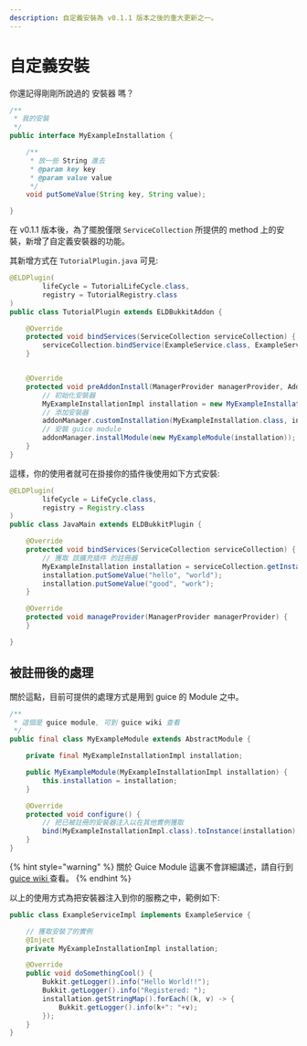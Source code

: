 ```yaml
---
description: 自定義安裝為 v0.1.1 版本之後的重大更新之一。
---
```


# 自定義安裝

你還記得剛剛所說過的 安裝器 嗎？

```java
/**
 * 我的安裝
 */
public interface MyExampleInstallation {

    /**
     * 放一些 String 進去
     * @param key key
     * @param value value
     */
    void putSomeValue(String key, String value);

}
```

在 v0.1.1 版本後，為了擺脫僅限 `ServiceCollection` 所提供的 method 上的安裝，新增了自定義安裝器的功能。

其新增方式在 `TutorialPlugin.java` 可見:

```java
@ELDPlugin(
        lifeCycle = TutorialLifeCycle.class,
        registry = TutorialRegistry.class
)
public class TutorialPlugin extends ELDBukkitAddon {

    @Override
    protected void bindServices(ServiceCollection serviceCollection) {
        serviceCollection.bindService(ExampleService.class, ExampleServiceImpl.class);
    }


    @Override
    protected void preAddonInstall(ManagerProvider managerProvider, AddonManager addonManager) {
        // 初始化安裝器
        MyExampleInstallationImpl installation = new MyExampleInstallationImpl();
        // 添加安裝器
        addonManager.customInstallation(MyExampleInstallation.class, installation);
        // 安裝 guice module
        addonManager.installModule(new MyExampleModule(installation));
    }
}
```

 這樣，你的使用者就可在掛接你的插件後使用如下方式安裝:

```java
@ELDPlugin(
        lifeCycle = LifeCycle.class,
        registry = Registry.class
)
public class JavaMain extends ELDBukkitPlugin {

    @Override
    protected void bindServices(ServiceCollection serviceCollection) {
        // 獲取 該擴充插件 的註冊器
        MyExampleInstallation installation = serviceCollection.getInstallation(MyExampleInstallation.class);
        installation.putSomeValue("hello", "world");
        installation.putSomeValue("good", "work");
    }

    @Override
    protected void manageProvider(ManagerProvider managerProvider) {
    }

}
```

## 被註冊後的處理

關於這點，目前可提供的處理方式是用到 guice 的 Module 之中。

```java
/**
 * 這個是 guice module, 可到 guice wiki 查看
 */
public final class MyExampleModule extends AbstractModule {

    private final MyExampleInstallationImpl installation;

    public MyExampleModule(MyExampleInstallationImpl installation) {
        this.installation = installation;
    }

    @Override
    protected void configure() {
        // 把已被註冊的安裝器注入以在其他實例獲取
        bind(MyExampleInstallationImpl.class).toInstance(installation);
    }
}
```

{% hint style="warning" %}
關於 Guice Module 這裏不會詳細講述，請自行到 [guice wiki ](https://github.com/google/guice/wiki)查看。
{% endhint %}

以上的使用方式為把安裝器注入到你的服務之中，範例如下:

```java
public class ExampleServiceImpl implements ExampleService {

    // 獲取安裝了的實例
    @Inject
    private MyExampleInstallationImpl installation;

    @Override
    public void doSomethingCool() {
        Bukkit.getLogger().info("Hello World!!");
        Bukkit.getLogger().info("Registered: ");
        installation.getStringMap().forEach((k, v) -> {
            Bukkit.getLogger().info(k+": "+v);
        });
    }
}
```



